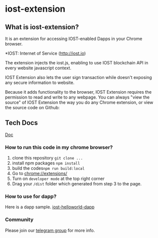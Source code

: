 # iost-extension

## What is iost-extension?

It is an extension for accessing IOST-enabled Dapps in your Chrome browser.

\*IOST: Internet of Service (http://iost.io)

The extension injects the iost.js, enabling to use IOST blockchain API in every website javascript context.

IOST Extension also lets the user sign transaction while doesn't exposing any secure information to website.

Because it adds functionality to the browser, IOST Extension requires the permission to read and write to any webpage. You can always "view the source" of IOST Extension the way you do any Chrome extension, or view the source code on Github:

## Tech Docs
[Doc](doc/README.md)

### How to run this code in my chrome browser?

1. clone this repository  `git clone ...`
2. install npm packages  `npm install`
3. build the codes`npm run build:local`
4. Go to [chrome://extensions/](chrome://extensions/)
5. Turn on `developer mode` at the top right corner
6. Drag your `/dist` folder which generated from step 3 to the page.

### How to use for dapp?
Here is a dapp sample. [iost-helloworld-dapp](https://github.com/lucusfly/iost-helloworld-dapp)

### Community

Please join our [telegram group](https://t.me/IOSTWallet) for more info.


<!-- const iost = IOSTJS.iost(IOST) -->
